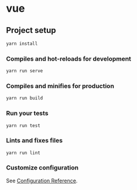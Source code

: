 # vue

## Project setup

```sh
yarn install
```

### Compiles and hot-reloads for development

```sh
yarn run serve
```

### Compiles and minifies for production

```sh
yarn run build
```

### Run your tests

```sh
yarn run test
```

### Lints and fixes files

```sh
yarn run lint
```

### Customize configuration

See [Configuration Reference](https://cli.vuejs.org/config/).
